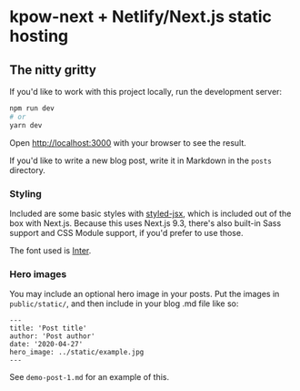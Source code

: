 # kpow-next + Netlify/Next.js static hosting

## The nitty gritty

If you'd like to work with this project locally, run the development server:

```bash
npm run dev
# or
yarn dev
```

Open [http://localhost:3000](http://localhost:3000) with your browser to see the result.

If you'd like to write a new blog post, write it in Markdown in the `posts` directory.

### Styling

Included are some basic styles with [styled-jsx](https://github.com/zeit/styled-jsx), which is included out of the box with Next.js. Because this uses Next.js 9.3, there's also built-in Sass support and CSS Module support, if you'd prefer to use those.

The font used is [Inter](https://fonts.google.com/specimen/Inter).

### Hero images

You may include an optional hero image in your posts. Put the images in `public/static/`, and then include in your blog .md file like so:

```
---
title: 'Post title'
author: 'Post author'
date: '2020-04-27'
hero_image: ../static/example.jpg
---
```

See `demo-post-1.md` for an example of this.
